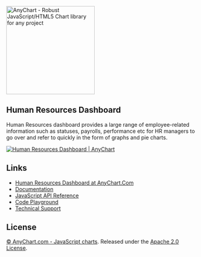 [<img src="https://cdn.anychart.com/images/logo-transparent-segoe.png?2" width="234px" alt="AnyChart - Robust JavaScript/HTML5 Chart library for any project">](http://www.anychart.com)

## Human Resources Dashboard
Human Resources dashboard provides a large range of employee-related information such as statuses, payrolls, performance etc for HR managers to go over and refer to quickly in the form of graphs and pie charts.

[<img src="http://static.anychart.com/images/github/human-resources.png" alt="Human Resources Dashboard | AnyChart">](http://anychart.com/solutions/human-resources-dashboard/)

## Links
* [Human Resources Dashboard at AnyChart.Com](https://www.anychart.com/solutions/human-resources-dashboard/)
* [Documentation](https://docs.anychart.com)
* [JavaScript API Reference](https://api.anychart.com)
* [Code Playground](https://playground.anychart.com)
* [Technical Support](https://anychart.com/support)

## License
[© AnyChart.com - JavaScript charts](http://www.anychart.com). Released under the [Apache 2.0 License](https://github.com/anychart-solutions/human-resources-dashboard/blob/master/LICENSE).
